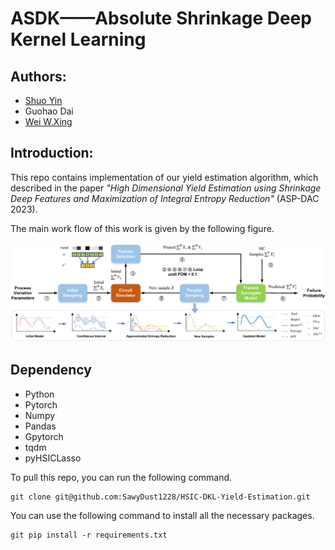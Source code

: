 # ASDK——Absolute Shrinkage Deep Kernel Learning

## Authors:

+ [Shuo Yin](https://sawydust1228.github.io/)
+ Guohao Dai
+ [Wei W.Xing](https://wayxing.github.io/)

## Introduction:

This repo contains implementation of our yield estimation algorithm, which described in the paper *"High Dimensional Yield Estimation using Shrinkage Deep Features and Maximization of Integral Entropy Reduction"* (ASP-DAC 2023).

The main work flow of this work is given by the following figure.

![](overflow.png)

## Dependency

+ Python
+ Pytorch
+ Numpy
+ Pandas
+ Gpytorch
+ tqdm
+ pyHSICLasso

To pull this repo, you can run the following command.

```shell
git clone git@github.com:SawyDust1228/HSIC-DKL-Yield-Estimation.git
```

You can use the following command to  install all the necessary packages.

```shell
git pip install -r requirements.txt
```


